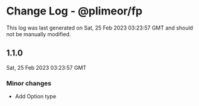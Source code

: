 # Change Log - @plimeor/fp

This log was last generated on Sat, 25 Feb 2023 03:23:57 GMT and should not be manually modified.

## 1.1.0
Sat, 25 Feb 2023 03:23:57 GMT

### Minor changes

- Add Option type

